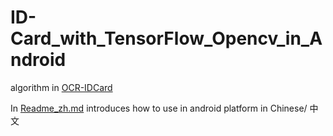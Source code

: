 # ID-Card_with_TensorFlow_Opencv_in_Android

algorithm in [OCR-IDCard](https://github.com/FishermanZzhang/OCR-IDCard)


In [Readme_zh.md](https://github.com/FishermanZzhang/ID-Card_with_TensorFlow_Opencv_in_Android/blob/dev/README_zh.md) introduces how to use in android platform in Chinese/ 中文
